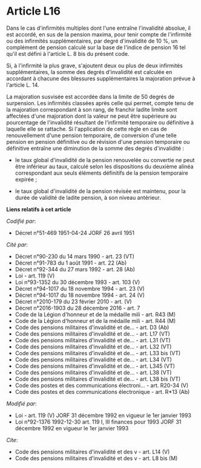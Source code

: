 # Article L16

Dans le cas d'infirmités multiples dont l'une entraîne l'invalidité absolue, il est accordé, en sus de la pension maxima,
pour tenir compte de l'infirmité ou des infirmités supplémentaires, par degré d'invalidité de 10 %, un complément de pension
calculé sur la base de l'indice de pension 16 tel qu'il est défini à l'article L. 8 bis du présent code.

Si, à l'infirmité la plus grave, s'ajoutent deux ou plus de deux infirmités supplémentaires, la somme des degrés d'invalidité
est calculée en accordant à chacune des blessures supplémentaires la majoration prévue à l'article L. 14.

La majoration susvisée est accordée dans la limite de 50 degrés de surpension. Les infirmités classées après celle qui
permet, compte tenu de la majoration correspondant à son rang, de franchir ladite limite sont affectées d'une majoration dont
la valeur ne peut être supérieure au pourcentage de l'invalidité résultant de l'infirmité temporaire ou définitive à laquelle
elle se rattache. Si l'application de cette règle en cas de renouvellement d'une pension temporaire, de conversion d'une
telle pension en pension définitive ou de révision d'une pension temporaire ou définitive entraîne une diminution de la somme
des degrés d'invalidité :

- le taux global d'invalidité de la pension renouvelée ou convertie ne peut être inférieur au taux, calculé selon les
dispositions du deuxième alinéa correspondant aux seuls éléments définitifs de la pension temporaire expirée ;

- le taux global d'invalidité de la pension révisée est maintenu, pour la durée de validité de ladite pension, à son niveau
antérieur.

**Liens relatifs à cet article**

_Codifié par_:

  - Décret n°51-469 1951-04-24 JORF 26 avril 1951

_Cité par_:

  - Décret n°90-230 du 14 mars 1990 - art. 23 (VT)
  - Décret n°91-783 du 1 août 1991 - art. 22 (Ab)
  - Décret n°92-344 du 27 mars 1992 - art. 28 (Ab)
  - Loi - art. 119 (V)
  - Loi n°93-1352 du 30 décembre 1993 - art. 103 (V)
  - Décret n°94-1017 du 18 novembre 1994 - art. 23 (V)
  - Décret n°94-1017 du 18 novembre 1994 - art. 24 (V)
  - Décret n°2010-179 du 23 février 2010 - art. (V)
  - Décret n°2016-1903 du 28 décembre 2016 - art. 7
  - Code de la Légion d'honneur et de la médaille mili - art. R43 (M)
  - Code de la Légion d'honneur et de la médaille mili - art. R44 (M)
  - Code des pensions militaires d'invalidité et de... - art. D3 (Ab)
  - Code des pensions militaires d'invalidité et de... - art. L17 (VT)
  - Code des pensions militaires d'invalidité et de... - art. L31 (VT)
  - Code des pensions militaires d'invalidité et de... - art. L32 (VT)
  - Code des pensions militaires d'invalidité et de... - art. L33 bis (VT)
  - Code des pensions militaires d'invalidité et de... - art. L34 (VT)
  - Code des pensions militaires d'invalidité et de... - art. L345 (VT)
  - Code des pensions militaires d'invalidité et de... - art. L38 (VT)
  - Code des pensions militaires d'invalidité et de... - art. L38 bis (VT)
  - Code des postes et des communications électroni... - art. R20-34 (V)
  - Code des postes et des communications électronique - art. R*13 (Ab)

_Modifié par_:

  - Loi - art. 119 (V) JORF 31 décembre 1992 en vigueur le 1er janvier 1993
  - Loi n°92-1376 1992-12-30 art. 119 I, III finances pour 1993 JORF 31 décembre 1992 en vigueur le 1er janvier 1993

_Cite_:

  - Code des pensions militaires d'invalidité et des v - art. L14 (V)
  - Code des pensions militaires d'invalidité et des v - art. L8 bis (M)
